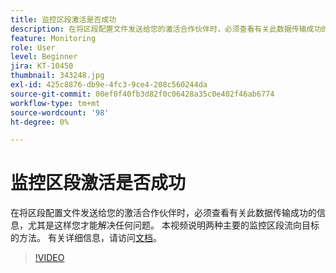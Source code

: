 ```yaml
---
title: 监控区段激活是否成功
description: 在将区段配置文件发送给您的激活合作伙伴时，必须查看有关此数据传输成功的信息，尤其是当前状况……（请用60到160个字符描述）
feature: Monitoring
role: User
level: Beginner
jira: KT-10450
thumbnail: 343248.jpg
exl-id: 425c8876-db9e-4fc3-9ce4-208c560244da
source-git-commit: 00ef0f40fb3d82f0c06428a35c0e402f46ab6774
workflow-type: tm+mt
source-wordcount: '98'
ht-degree: 0%

---
```


# 监控区段激活是否成功

在将区段配置文件发送给您的激活合作伙伴时，必须查看有关此数据传输成功的信息，尤其是这样您才能解决任何问题。 本视频说明两种主要的监控区段流向目标的方法。 有关详细信息，请访问[文档](https://experienceleague.adobe.com/docs/experience-platform/dataflows/ui/monitor-segments.html?lang=en)。

>[!VIDEO](https://video.tv.adobe.com/v/343248/?learn=on)

